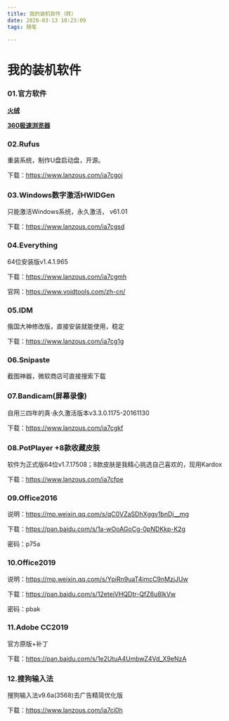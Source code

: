 ```yaml
---
title: 我的装机软件（转）
date: 2020-03-13 10:23:09
tags: 随笔

---
```


# 我的装机软件

### 01.官方软件

**[火绒](https://www.huorong.cn/)**

**[360极速浏览器](https://browser.360.cn/ee/)**

### 02.Rufus

重装系统，制作U盘启动盘，开源。

下载：https://www.lanzous.com/ia7cgoj

### 03.Windows数字激活HWIDGen

只能激活Windows系统，永久激活， v61.01

下载：https://www.lanzous.com/ia7cgsd

### 04.Everything

64位安装版v1.4.1.965

下载：https://www.lanzous.com/ia7cgmh

官网：https://www.voidtools.com/zh-cn/

### 05.IDM

俄国大神修改版，直接安装就能使用，稳定

下载：https://www.lanzous.com/ia7cg1g

### 06.Snipaste

截图神器，微软商店可直接搜索下载

### 07.Bandicam(屏幕录像)

自用三四年的真·永久激活版本v3.3.0.1175-20161130

下载：https://www.lanzous.com/ia7cgkf

### 08.PotPlayer +8款收藏皮肤

软件为正式版64位v1.7.17508；8款皮肤是我精心挑选自己喜欢的，现用Kardox

下载：https://www.lanzous.com/ia7cfpe

### 09.Office2016

说明：https://mp.weixin.qq.com/s/qC0VZaSDhXggv1bnDj__mg

下载：https://pan.baidu.com/s/1a-wOoAGoCg-0pNDKkp-K2g

密码：p75a

 

### 10.Office2019

说明：https://mp.weixin.qq.com/s/YpiRn9uaT4imcC9nMzjJUw

下载：https://pan.baidu.com/s/12eteiVHQDtr-QfZ6u8IkVw

密码：pbak

### 11.Adobe CC2019

官方原版+补丁

下载：https://pan.baidu.com/s/1e2UtuA4UmbwZ4Vd_X9eNzA

### 12.搜狗输入法

搜狗输入法v9.6a(3568)去广告精简优化版

下载：https://www.lanzous.com/ia7ci0h